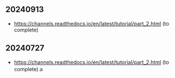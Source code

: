 ## 20240913
- https://channels.readthedocs.io/en/latest/tutorial/part_2.html (to complete)

## 20240727
- https://channels.readthedocs.io/en/latest/tutorial/part_2.html (to complete)ａ